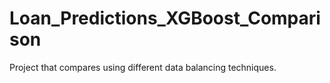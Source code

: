 # Loan_Predictions_XGBoost_Comparison

Project that compares using different data balancing techniques. 
